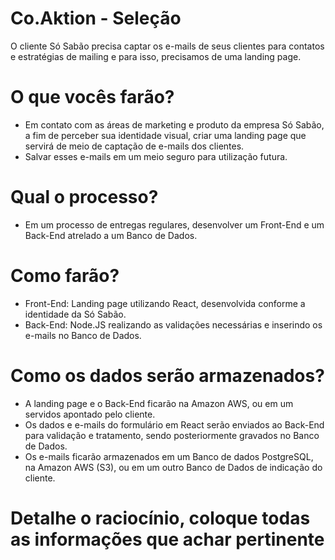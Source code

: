 # Co.Aktion - Seleção

O cliente Só Sabão precisa captar os e-mails de seus clientes para contatos e estratégias de mailing e para isso, precisamos de uma landing page.

# O que vocês farão?
- Em contato com as áreas de marketing e produto da empresa Só Sabão, a fim de perceber sua identidade visual, criar uma landing page que servirá de meio de captação de e-mails dos clientes.
- Salvar esses e-mails em um meio seguro para utilização futura.

# Qual o processo?
 - Em um processo de entregas regulares, desenvolver um Front-End e um Back-End atrelado a um Banco de Dados.

# Como farão?
 - Front-End: Landing page utilizando React, desenvolvida conforme a identidade da Só Sabão.
 - Back-End: Node.JS realizando as validações necessárias e inserindo os e-mails no Banco de Dados.

# Como os dados serão armazenados?
 - A landing page e o Back-End ficarão na Amazon AWS, ou em um servidos apontado pelo cliente.
 - Os dados e e-mails do formulário em React serão enviados ao Back-End para validação e tratamento, sendo posteriormente gravados no Banco de Dados.
 - Os e-mails ficarão armazenados em um Banco de dados PostgreSQL, na Amazon AWS (S3), ou em um outro Banco de Dados de indicação do cliente.

# Detalhe o raciocínio, coloque todas as informações que achar pertinente
